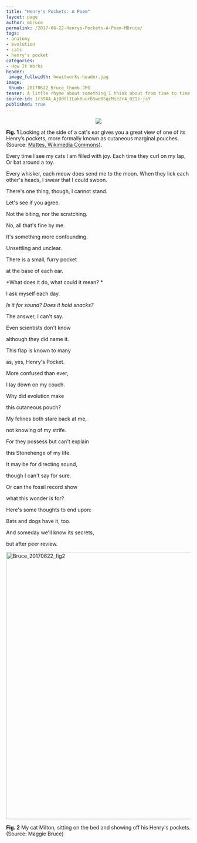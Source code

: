 ```yaml
---
title: "Henry's Pockets: A Poem"
layout: page
author: mbruce
permalink: /2017-06-22-Henrys-Pockets-A-Poem-MBruce/
tags:
- anatomy
- evolution
- cats
- henry's pocket
categories:
- How It Works
header:
 image_fullwidth: howitworks-header.jpg
image:
 thumb: 20170622_Bruce_thumb.JPG
teaser: A little rhyme about something I think about from time to time.
source-id: 1r39AA_AjOdtlILak8uurbSwo0SqcMie2r4_0Z1z-jsY
published: true
---
```


<div style="text-align:center"><img src ="https://upload.wikimedia.org/wikipedia/commons/4/4f/Katzenohr_seitlich.JPG"/></div>

**Fig. 1** Looking at the side of a cat's ear gives you a great view of one of its Henry’s pockets, more formally known as cutaneous marginal pouches. (Source: [Mattes, Wikimedia Commons](https://en.wikipedia.org/wiki/Henry%27s_pocket)). 

Every time I see my cats
I am filled with joy.
Each time they curl on my lap,
Or bat around a toy. 

Every whisker, each meow 
does send me to the moon. 
When they lick each other's heads, 
I swear that I could swoon. 

There's one thing, though, I cannot stand. 

Let's see if you agree. 

Not the biting, nor the scratching.

No, all that's fine by me. 




It's something more confounding. 

Unsettling and unclear.

There is a small, furry pocket

at the base of each ear. 




*What does it do, what could it mean? *

I ask myself each day. 

*Is it for sound? Does it hold snacks?*

The answer, I can't say.




Even scientists don't know 

although they did name it.

This flap is known to many

as, yes, Henry's Pocket.




More confused than ever,

I lay down on my couch. 

Why did evolution make

this cutaneous pouch?




My felines both stare back at me, 

not knowing of my strife. 

For they possess but can't explain

this Stonehenge of my life. 




It may be for directing sound,

though I can't say for sure.

Or can the fossil record show 

what this wonder is for?




Here's some thoughts to end upon:

Bats and dogs have it, too.

And someday we'll know its secrets,

but after peer review.


<a data-flickr-embed="true"  href="https://www.flickr.com/photos/139839751@N06/35314954281/in/dateposted-friend/" title="Bruce_20170622_fig2"><img src="https://c1.staticflickr.com/5/4254/35314954281_4939c92306_b.jpg" width="544" height="728" alt="Bruce_20170622_fig2"></a><script async src="//embedr.flickr.com/assets/client-code.js" charset="utf-8"></script>

**Fig. 2** My cat Milton, sitting on the bed and showing off his Henry's pockets. (Source: Maggie Bruce)

